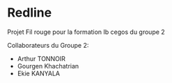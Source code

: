 # Redline
Projet Fil rouge pour la formation Ib cegos du groupe 2

Collaborateurs du Groupe 2:

- Arthur TONNOIR
- Gourgen Khachatrian
- Ekie KANYALA
